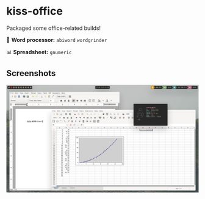 # kiss-office

Packaged some office-related builds!

:page_with_curl: **Word processor:**
`abiword` `wordgrinder`

:bar_chart: **Spreadsheet:**
`gnumeric`

## Screenshots

![Screenshot](Screenshot.png)
